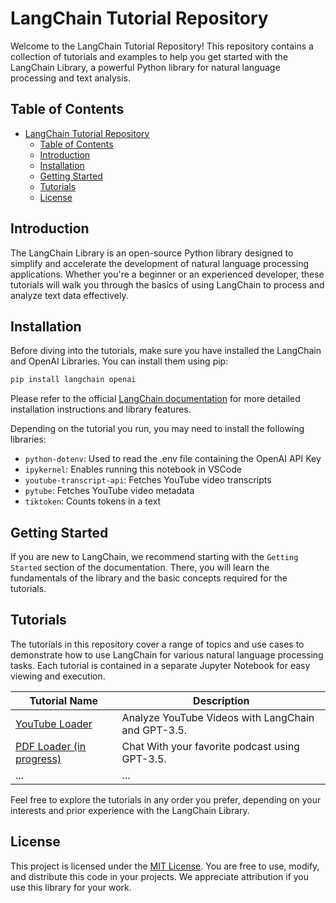 # LangChain Tutorial Repository

Welcome to the LangChain Tutorial Repository! This repository contains a collection of tutorials and examples to help you get started with the LangChain Library, a powerful Python library for natural language processing and text analysis.

## Table of Contents

- [LangChain Tutorial Repository](#langchain-tutorial-repository)
  - [Table of Contents](#table-of-contents)
  - [Introduction](#introduction)
  - [Installation](#installation)
  - [Getting Started](#getting-started)
  - [Tutorials](#tutorials)
  - [License](#license)

## Introduction

The LangChain Library is an open-source Python library designed to simplify and accelerate the development of natural language processing applications. Whether you're a beginner or an experienced developer, these tutorials will walk you through the basics of using LangChain to process and analyze text data effectively.

## Installation

Before diving into the tutorials, make sure you have installed the LangChain and OpenAI Libraries. You can install them using pip:

```bash
pip install langchain openai
```

Please refer to the official [LangChain documentation](https://python.langchain.com/docs/get_started/introduction.html) for more detailed installation instructions and library features.

Depending on the tutorial you run, you may need to install the following libraries:

- `python-dotenv`: Used to read the .env file containing the OpenAI API Key
- `ipykernel`: Enables running this notebook in VSCode
- `youtube-transcript-api`: Fetches YouTube video transcripts
- `pytube`: Fetches YouTube video metadata
- `tiktoken`: Counts tokens in a text


## Getting Started

If you are new to LangChain, we recommend starting with the `Getting Started` section of the documentation. There, you will learn the fundamentals of the library and the basic concepts required for the tutorials.

## Tutorials

The tutorials in this repository cover a range of topics and use cases to demonstrate how to use LangChain for various natural language processing tasks. Each tutorial is contained in a separate Jupyter Notebook for easy viewing and execution.

| Tutorial Name                                | Description                                      |
| ------------------------------------------- | ------------------------------------------------ |
| [YouTube Loader](LangChainGuides/YouTubeLoader.ipynb)     | Analyze YouTube Videos with LangChain and GPT-3.5.               |
| [PDF Loader (in progress)](notebooks/ChatWithPodcast.ipynb)     | Chat With your favorite podcast using GPT-3.5.               |
| ...                                         | ...                                              |

Feel free to explore the tutorials in any order you prefer, depending on your interests and prior experience with the LangChain Library.


## License

This project is licensed under the [MIT License](LICENSE). You are free to use, modify, and distribute this code in your projects. We appreciate attribution if you use this library for your work.

